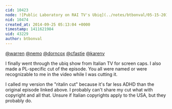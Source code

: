 ```yaml
---
cid: 10423
node: ![Public Laboratory on RAI TV's Ubiq](../notes/btbonval/05-15-2014/public-laboratory-on-rai-tv-s-ubiq)
nid: 10474
created_at: 2014-09-25 05:13:04 +0000
timestamp: 1411621984
uid: 43229
author: btbonval
---
```


[@warren](/profile/warren) [@nemo](/profile/nemo) [@dorncox](/profile/dorncox) [@cfastie](/profile/cfastie) [@karenv](/profile/karenv)

I finally went through the ubiq show from Italian TV for screen caps. I also made a PL-specific cut of the episode. You all were named or were recognizable to me in the video while I was cutting it.

I called my version the "ritalin cut" because it's far less ADHD than the original episode linked above. I probably can't share my cut what with copyright and all that. Unsure if Italian copyrights apply to the USA, but they probably do.